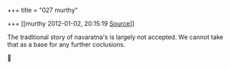 +++
title = "027 murthy"

+++
[[murthy	2012-01-02, 20:15:19 [Source](https://groups.google.com/g/samskrita/c/LK1DSKjM9Zs)]]



The traditional story of navaratna's is largely not accepted. We cannot take that as a base for any further coclusions.



